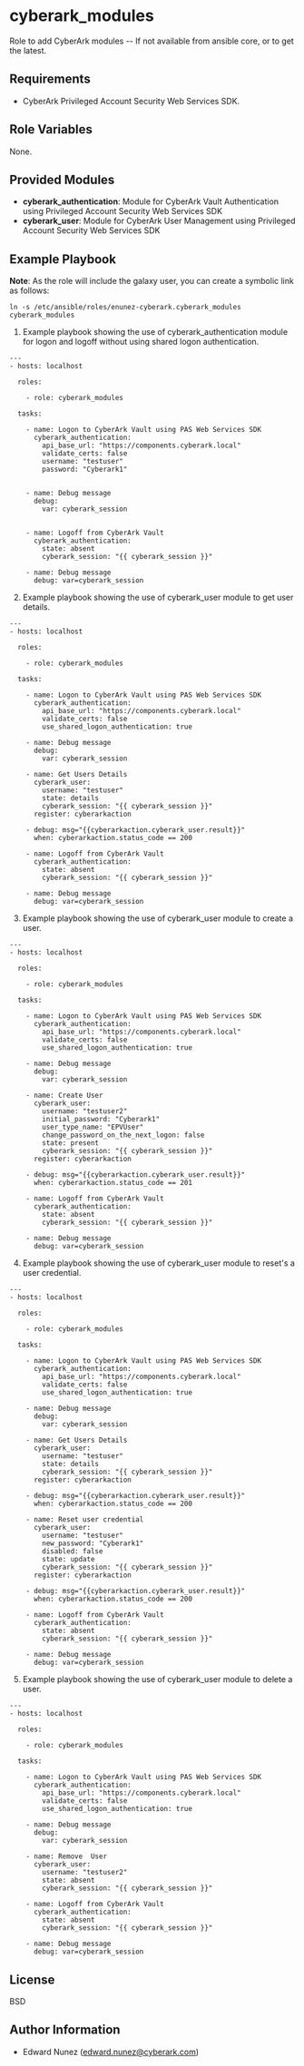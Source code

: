 cyberark_modules
================

Role to add CyberArk modules -- If not available from ansible core, or to get the latest.

Requirements
------------

- CyberArk Privileged Account Security Web Services SDK.

Role Variables
--------------

None.

Provided Modules
----------------

- **cyberark_authentication**: Module for CyberArk Vault Authentication using Privileged Account Security Web Services SDK
- **cyberark_user**: Module for CyberArk User Management using Privileged Account Security Web Services SDK


Example Playbook
----------------

**Note**: As the role will include the galaxy user, you can create a symbolic link as follows:
```
ln -s /etc/ansible/roles/enunez-cyberark.cyberark_modules cyberark_modules
```

1) Example playbook showing the use of cyberark_authentication module for logon and logoff without using shared logon authentication.

```
---
- hosts: localhost

  roles:

    - role: cyberark_modules

  tasks:

    - name: Logon to CyberArk Vault using PAS Web Services SDK
      cyberark_authentication:
        api_base_url: "https://components.cyberark.local"
        validate_certs: false
        username: "testuser"
        password: "Cyberark1"


    - name: Debug message
      debug:
        var: cyberark_session


    - name: Logoff from CyberArk Vault
      cyberark_authentication:
        state: absent
        cyberark_session: "{{ cyberark_session }}"

    - name: Debug message
      debug: var=cyberark_session
```


2) Example playbook showing the use of cyberark_user module to get user details.
```
---
- hosts: localhost

  roles:

    - role: cyberark_modules

  tasks:

    - name: Logon to CyberArk Vault using PAS Web Services SDK
      cyberark_authentication:
        api_base_url: "https://components.cyberark.local"
        validate_certs: false
        use_shared_logon_authentication: true

    - name: Debug message
      debug:
        var: cyberark_session

    - name: Get Users Details
      cyberark_user:
        username: "testuser"
        state: details
        cyberark_session: "{{ cyberark_session }}"
      register: cyberarkaction

    - debug: msg="{{cyberarkaction.cyberark_user.result}}"
      when: cyberarkaction.status_code == 200

    - name: Logoff from CyberArk Vault
      cyberark_authentication:
        state: absent
        cyberark_session: "{{ cyberark_session }}"

    - name: Debug message
      debug: var=cyberark_session
```


3) Example playbook showing the use of cyberark_user module to create a user.
```
---
- hosts: localhost

  roles:

    - role: cyberark_modules

  tasks:

    - name: Logon to CyberArk Vault using PAS Web Services SDK
      cyberark_authentication:
        api_base_url: "https://components.cyberark.local"
        validate_certs: false
        use_shared_logon_authentication: true

    - name: Debug message
      debug:
        var: cyberark_session

    - name: Create User
      cyberark_user:
        username: "testuser2"
        initial_password: "Cyberark1"
        user_type_name: "EPVUser"
        change_password_on_the_next_logon: false
        state: present
        cyberark_session: "{{ cyberark_session }}"
      register: cyberarkaction

    - debug: msg="{{cyberarkaction.cyberark_user.result}}"
      when: cyberarkaction.status_code == 201

    - name: Logoff from CyberArk Vault
      cyberark_authentication:
        state: absent
        cyberark_session: "{{ cyberark_session }}"

    - name: Debug message
      debug: var=cyberark_session
```


4) Example playbook showing the use of cyberark_user module to reset's a user credential.
```
---
- hosts: localhost

  roles:

    - role: cyberark_modules

  tasks:

    - name: Logon to CyberArk Vault using PAS Web Services SDK
      cyberark_authentication:
        api_base_url: "https://components.cyberark.local"
        validate_certs: false
        use_shared_logon_authentication: true

    - name: Debug message
      debug:
        var: cyberark_session

    - name: Get Users Details
      cyberark_user:
        username: "testuser"
        state: details
        cyberark_session: "{{ cyberark_session }}"
      register: cyberarkaction

    - debug: msg="{{cyberarkaction.cyberark_user.result}}"
      when: cyberarkaction.status_code == 200

    - name: Reset user credential
      cyberark_user:
        username: "testuser"
        new_password: "Cyberark1"
        disabled: false
        state: update
        cyberark_session: "{{ cyberark_session }}"
      register: cyberarkaction

    - debug: msg="{{cyberarkaction.cyberark_user.result}}"
      when: cyberarkaction.status_code == 200

    - name: Logoff from CyberArk Vault
      cyberark_authentication:
        state: absent
        cyberark_session: "{{ cyberark_session }}"

    - name: Debug message
      debug: var=cyberark_session
```


5) Example playbook showing the use of cyberark_user module to delete a user.
```
---
- hosts: localhost

  roles:

    - role: cyberark_modules

  tasks:

    - name: Logon to CyberArk Vault using PAS Web Services SDK
      cyberark_authentication:
        api_base_url: "https://components.cyberark.local"
        validate_certs: false
        use_shared_logon_authentication: true

    - name: Debug message
      debug:
        var: cyberark_session

    - name: Remove  User
      cyberark_user:
        username: "testuser2"
        state: absent
        cyberark_session: "{{ cyberark_session }}"

    - name: Logoff from CyberArk Vault
      cyberark_authentication:
        state: absent
        cyberark_session: "{{ cyberark_session }}"

    - name: Debug message
      debug: var=cyberark_session
```

License
-------

BSD

Author Information
------------------

- Edward Nunez (edward.nunez@cyberark.com)
